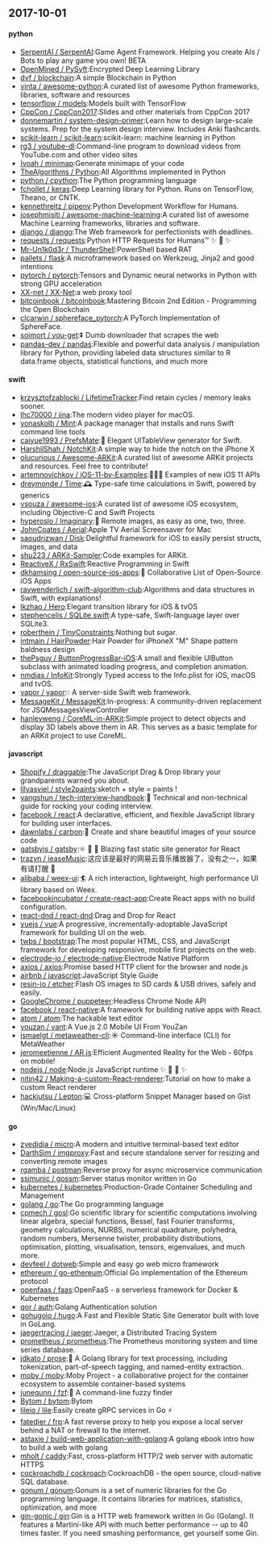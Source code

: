## 2017-10-01

#### python
* [SerpentAI / SerpentAI](https://github.com/SerpentAI/SerpentAI):Game Agent Framework. Helping you create AIs / Bots to play any game you own! BETA
* [OpenMined / PySyft](https://github.com/OpenMined/PySyft):Encrypted Deep Learning Library
* [dvf / blockchain](https://github.com/dvf/blockchain):A simple Blockchain in Python
* [vinta / awesome-python](https://github.com/vinta/awesome-python):A curated list of awesome Python frameworks, libraries, software and resources
* [tensorflow / models](https://github.com/tensorflow/models):Models built with TensorFlow
* [CppCon / CppCon2017](https://github.com/CppCon/CppCon2017):Slides and other materials from CppCon 2017
* [donnemartin / system-design-primer](https://github.com/donnemartin/system-design-primer):Learn how to design large-scale systems. Prep for the system design interview. Includes Anki flashcards.
* [scikit-learn / scikit-learn](https://github.com/scikit-learn/scikit-learn):scikit-learn: machine learning in Python
* [rg3 / youtube-dl](https://github.com/rg3/youtube-dl):Command-line program to download videos from YouTube.com and other video sites
* [Ivoah / minimap](https://github.com/Ivoah/minimap):Generate minimaps of your code
* [TheAlgorithms / Python](https://github.com/TheAlgorithms/Python):All Algorithms implemented in Python
* [python / cpython](https://github.com/python/cpython):The Python programming language
* [fchollet / keras](https://github.com/fchollet/keras):Deep Learning library for Python. Runs on TensorFlow, Theano, or CNTK.
* [kennethreitz / pipenv](https://github.com/kennethreitz/pipenv):Python Development Workflow for Humans.
* [josephmisiti / awesome-machine-learning](https://github.com/josephmisiti/awesome-machine-learning):A curated list of awesome Machine Learning frameworks, libraries and software.
* [django / django](https://github.com/django/django):The Web framework for perfectionists with deadlines.
* [requests / requests](https://github.com/requests/requests):Python HTTP Requests for Humans™ ✨ 🍰 ✨
* [Mr-Un1k0d3r / ThunderShell](https://github.com/Mr-Un1k0d3r/ThunderShell):PowerShell based RAT
* [pallets / flask](https://github.com/pallets/flask):A microframework based on Werkzeug, Jinja2 and good intentions
* [pytorch / pytorch](https://github.com/pytorch/pytorch):Tensors and Dynamic neural networks in Python with strong GPU acceleration
* [XX-net / XX-Net](https://github.com/XX-net/XX-Net):a web proxy tool
* [bitcoinbook / bitcoinbook](https://github.com/bitcoinbook/bitcoinbook):Mastering Bitcoin 2nd Edition - Programming the Open Blockchain
* [clcarwin / sphereface_pytorch](https://github.com/clcarwin/sphereface_pytorch):A PyTorch Implementation of SphereFace.
* [soimort / you-get](https://github.com/soimort/you-get):⏬ Dumb downloader that scrapes the web
* [pandas-dev / pandas](https://github.com/pandas-dev/pandas):Flexible and powerful data analysis / manipulation library for Python, providing labeled data structures similar to R data.frame objects, statistical functions, and much more

#### swift
* [krzysztofzablocki / LifetimeTracker](https://github.com/krzysztofzablocki/LifetimeTracker):Find retain cycles / memory leaks sooner.
* [lhc70000 / iina](https://github.com/lhc70000/iina):The modern video player for macOS.
* [yonaskolb / Mint](https://github.com/yonaskolb/Mint):A package manager that installs and runs Swift command line tools
* [caiyue1993 / PrefsMate](https://github.com/caiyue1993/PrefsMate):🐣 Elegant UITableView generator for Swift.
* [HarshilShah / NotchKit](https://github.com/HarshilShah/NotchKit):A simple way to hide the notch on the iPhone X
* [olucurious / Awesome-ARKit](https://github.com/olucurious/Awesome-ARKit):A curated list of awesome ARKit projects and resources. Feel free to contribute!
* [artemnovichkov / iOS-11-by-Examples](https://github.com/artemnovichkov/iOS-11-by-Examples):👨🏻‍💻 Examples of new iOS 11 APIs
* [dreymonde / Time](https://github.com/dreymonde/Time):🕰 Type-safe time calculations in Swift, powered by generics
* [vsouza / awesome-ios](https://github.com/vsouza/awesome-ios):A curated list of awesome iOS ecosystem, including Objective-C and Swift Projects
* [hyperoslo / Imaginary](https://github.com/hyperoslo/Imaginary):🦄 Remote images, as easy as one, two, three.
* [JohnCoates / Aerial](https://github.com/JohnCoates/Aerial):Apple TV Aerial Screensaver for Mac
* [saoudrizwan / Disk](https://github.com/saoudrizwan/Disk):Delightful framework for iOS to easily persist structs, images, and data
* [shu223 / ARKit-Sampler](https://github.com/shu223/ARKit-Sampler):Code examples for ARKit.
* [ReactiveX / RxSwift](https://github.com/ReactiveX/RxSwift):Reactive Programming in Swift
* [dkhamsing / open-source-ios-apps](https://github.com/dkhamsing/open-source-ios-apps):📱 Collaborative List of Open-Source iOS Apps
* [raywenderlich / swift-algorithm-club](https://github.com/raywenderlich/swift-algorithm-club):Algorithms and data structures in Swift, with explanations!
* [lkzhao / Hero](https://github.com/lkzhao/Hero):Elegant transition library for iOS & tvOS
* [stephencelis / SQLite.swift](https://github.com/stephencelis/SQLite.swift):A type-safe, Swift-language layer over SQLite3.
* [roberthein / TinyConstraints](https://github.com/roberthein/TinyConstraints):Nothing but sugar.
* [intmain / HairPowder](https://github.com/intmain/HairPowder):Hair Powder for iPhoneX "M" Shape pattern baldness design
* [thePsguy / ButtonProgressBar-iOS](https://github.com/thePsguy/ButtonProgressBar-iOS):A small and flexible UIButton subclass with animated loading progress, and completion animation.
* [nmdias / InfoKit](https://github.com/nmdias/InfoKit):Strongly Typed access to the Info.plist for iOS, macOS and tvOS.
* [vapor / vapor](https://github.com/vapor/vapor):💧 A server-side Swift web framework.
* [MessageKit / MessageKit](https://github.com/MessageKit/MessageKit):In-progress: A community-driven replacement for JSQMessagesViewController
* [hanleyweng / CoreML-in-ARKit](https://github.com/hanleyweng/CoreML-in-ARKit):Simple project to detect objects and display 3D labels above them in AR. This serves as a basic template for an ARKit project to use CoreML.

#### javascript
* [Shopify / draggable](https://github.com/Shopify/draggable):The JavaScript Drag & Drop library your grandparents warned you about.
* [lllyasviel / style2paints](https://github.com/lllyasviel/style2paints):sketch + style = paints !
* [yangshun / tech-interview-handbook](https://github.com/yangshun/tech-interview-handbook):💯 Technical and non-technical guide for rocking your coding interview.
* [facebook / react](https://github.com/facebook/react):A declarative, efficient, and flexible JavaScript library for building user interfaces.
* [dawnlabs / carbon](https://github.com/dawnlabs/carbon):🎨 Create and share beautiful images of your source code
* [gatsbyjs / gatsby](https://github.com/gatsbyjs/gatsby):⚛️ 📄 🚀 Blazing fast static site generator for React
* [trazyn / ieaseMusic](https://github.com/trazyn/ieaseMusic):这应该是最好的网易云音乐播放器了，没有之一，如果有请打醒 🤘
* [alibaba / weex-ui](https://github.com/alibaba/weex-ui):🏄 A rich interaction, lightweight, high performance UI library based on Weex.
* [facebookincubator / create-react-app](https://github.com/facebookincubator/create-react-app):Create React apps with no build configuration.
* [react-dnd / react-dnd](https://github.com/react-dnd/react-dnd):Drag and Drop for React
* [vuejs / vue](https://github.com/vuejs/vue):A progressive, incrementally-adoptable JavaScript framework for building UI on the web.
* [twbs / bootstrap](https://github.com/twbs/bootstrap):The most popular HTML, CSS, and JavaScript framework for developing responsive, mobile first projects on the web.
* [electrode-io / electrode-native](https://github.com/electrode-io/electrode-native):Electrode Native Platform
* [axios / axios](https://github.com/axios/axios):Promise based HTTP client for the browser and node.js
* [airbnb / javascript](https://github.com/airbnb/javascript):JavaScript Style Guide
* [resin-io / etcher](https://github.com/resin-io/etcher):Flash OS images to SD cards & USB drives, safely and easily.
* [GoogleChrome / puppeteer](https://github.com/GoogleChrome/puppeteer):Headless Chrome Node API
* [facebook / react-native](https://github.com/facebook/react-native):A framework for building native apps with React.
* [atom / atom](https://github.com/atom/atom):The hackable text editor
* [youzan / vant](https://github.com/youzan/vant):A Vue.js 2.0 Mobile UI From YouZan
* [ismaelgt / metaweather-cli](https://github.com/ismaelgt/metaweather-cli):☀️ Command-line interface (CLI) for MetaWeather
* [jeromeetienne / AR.js](https://github.com/jeromeetienne/AR.js):Efficient Augmented Reality for the Web - 60fps on mobile!
* [nodejs / node](https://github.com/nodejs/node):Node.js JavaScript runtime ✨ 🐢 🚀 ✨
* [nitin42 / Making-a-custom-React-renderer](https://github.com/nitin42/Making-a-custom-React-renderer):Tutorial on how to make a custom React renderer
* [hackjutsu / Lepton](https://github.com/hackjutsu/Lepton):💻 Cross-platform Snippet Manager based on Gist (Win/Mac/Linux)

#### go
* [zyedidia / micro](https://github.com/zyedidia/micro):A modern and intuitive terminal-based text editor
* [DarthSim / imgproxy](https://github.com/DarthSim/imgproxy):Fast and secure standalone server for resizing and converting remote images
* [rgamba / postman](https://github.com/rgamba/postman):Reverse proxy for async microservice communication
* [ssimunic / gossm](https://github.com/ssimunic/gossm):Server status monitor written in Go
* [kubernetes / kubernetes](https://github.com/kubernetes/kubernetes):Production-Grade Container Scheduling and Management
* [golang / go](https://github.com/golang/go):The Go programming language
* [cpmech / gosl](https://github.com/cpmech/gosl):Go scientific library for scientific computations involving linear algebra, special functions, Bessel, fast Fourier transforms, geometry calculations, NURBS, numerical quadrature, polyhedra, random numbers, Mersenne twister, probability distributions, optimisation, plotting, visualisation, tensors, eigenvalues, and much more.
* [devfeel / dotweb](https://github.com/devfeel/dotweb):Simple and easy go web micro framework
* [ethereum / go-ethereum](https://github.com/ethereum/go-ethereum):Official Go implementation of the Ethereum protocol
* [openfaas / faas](https://github.com/openfaas/faas):OpenFaaS - a serverless framework for Docker & Kubernetes
* [qor / auth](https://github.com/qor/auth):Golang Authentication solution
* [gohugoio / hugo](https://github.com/gohugoio/hugo):A Fast and Flexible Static Site Generator built with love in GoLang.
* [jaegertracing / jaeger](https://github.com/jaegertracing/jaeger):Jaeger, a Distributed Tracing System
* [prometheus / prometheus](https://github.com/prometheus/prometheus):The Prometheus monitoring system and time series database.
* [jdkato / prose](https://github.com/jdkato/prose):📖 A Golang library for text processing, including tokenization, part-of-speech tagging, and named-entity extraction.
* [moby / moby](https://github.com/moby/moby):Moby Project - a collaborative project for the container ecosystem to assemble container-based systems
* [junegunn / fzf](https://github.com/junegunn/fzf):🌸 A command-line fuzzy finder
* [Bytom / bytom](https://github.com/Bytom/bytom):Bytom
* [lileio / lile](https://github.com/lileio/lile):Easily create gRPC services in Go ⚡️
* [fatedier / frp](https://github.com/fatedier/frp):A fast reverse proxy to help you expose a local server behind a NAT or firewall to the internet.
* [astaxie / build-web-application-with-golang](https://github.com/astaxie/build-web-application-with-golang):A golang ebook intro how to build a web with golang
* [mholt / caddy](https://github.com/mholt/caddy):Fast, cross-platform HTTP/2 web server with automatic HTTPS
* [cockroachdb / cockroach](https://github.com/cockroachdb/cockroach):CockroachDB - the open source, cloud-native SQL database.
* [gonum / gonum](https://github.com/gonum/gonum):Gonum is a set of numeric libraries for the Go programming language. It contains libraries for matrices, statistics, optimization, and more
* [gin-gonic / gin](https://github.com/gin-gonic/gin):Gin is a HTTP web framework written in Go (Golang). It features a Martini-like API with much better performance -- up to 40 times faster. If you need smashing performance, get yourself some Gin.

